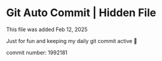 # Git Auto Commit | Hidden File

This file was added Feb 12, 2025

Just for fun and keeping my daily git commit active 🤪

commit number: 1992181
